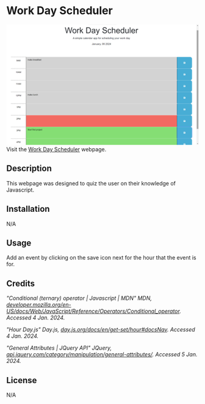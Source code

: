 # Work Day Scheduler

![Work Day Scheduler](./assets/images/screenshot.png)
Visit the [Work Day Scheduler](https://kdelaria.github.io/work-day-scheduler/) webpage.

## Description

 This webpage was designed to quiz the user on their knowledge of Javascript.

## Installation

N/A

## Usage

Add an event by clicking on the save icon next for the hour that the event is for.

## Credits

*"Conditional (ternary) operator | Javascript | MDN" MDN, *[developer.mozilla.org/en-US/docs/Web/JavaScript/Reference/Operators/Conditional_operator](https://developer.mozilla.org/en-US/docs/Web/JavaScript/Reference/Operators/Conditional_operator)*. Accessed 4 Jan. 2024.*

*"Hour Day.js" Day.js, *[day.js.org/docs/en/get-set/hour#docsNav](https://day.js.org/docs/en/get-set/hour#docsNav)*. Accessed 4 Jan. 2024.*

*"General Attributes | JQuery API" JQuery, *[api.jquery.com/category/manipulation/general-attributes/](https://api.jquery.com/category/manipulation/general-attributes/)*. Accessed 5 Jan. 2024.*

## License
N/A